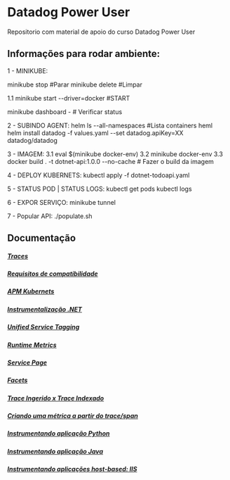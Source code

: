 
# Datadog Power User

Repositorio com material de apoio do curso Datadog Power User


## Informações para rodar ambiente:

1 - MINIKUBE:

minikube stop   #Parar
minikube delete #Limpar

1.1 minikube start --driver=docker  #START

minikube dashboard - # Verificar status

2 - SUBINDO AGENT:
helm ls --all-namespaces #Lista containers heml
helm install datadog -f values.yaml --set datadog.apiKey=XX datadog/datadog

3 - IMAGEM:
3.1 eval $(minikube docker-env)
3.2 minikube docker-env
3.3 docker build . -t dotnet-api:1.0.0 --no-cache # Fazer o build da imagem


4 - DEPLOY KUBERNETS:
kubectl apply -f dotnet-todoapi.yaml

5 - STATUS POD | STATUS LOGS:
kubectl get pods
kubectl logs

6 - EXPOR SERVIÇO:
minikube tunnel

7 - Popular API:
./populate.sh



## Documentação
##### [Traces](https://docs.datadoghq.com/tracing/setup_overview/)

##### [Requisitos de compatibilidade](https://docs.datadoghq.com/tracing/setup_overview/compatibility_requirements/)

##### [APM Kubernets](https://docs.datadoghq.com/agent/kubernetes/apm/?tab=helm)

##### [Instrumentalização .NET](https://github.com/DataDog/dd-trace-dotnet/releases)

##### [Unified Service Tagging](https://docs.datadoghq.com/getting_started/tagging/unified_service_tagging/?tab=kubernetes)

##### [Runtime Metrics](https://docs.datadoghq.com/tracing/runtime_metrics/)

##### [Service Page](https://docs.datadoghq.com/tracing/visualization/service/)

##### [Facets](https://docs.datadoghq.com/tracing/trace_explorer/query_syntax/)

##### [Trace Ingerido x Trace Indexado](https://docs.datadoghq.com/tracing/trace_explorer/?tab=listview#tracing-without-limits-recommended)

##### [Criando uma métrica a partir do trace/span](https://docs.datadoghq.com/tracing/generate_metrics/)

##### [Instrumentando aplicação Python](https://docs.datadoghq.com/tracing/setup_overview/setup/python/?tab=containers)

##### [Instrumentando aplicação Java](https://docs.datadoghq.com/tracing/setup_overview/setup/java/?tab=containers)

##### [Instrumentando aplicações host-based: IIS](https://docs.datadoghq.com/tracing/setup_overview/setup/dotnet-core/?tab=jsonfile#internet-information-services-iis)